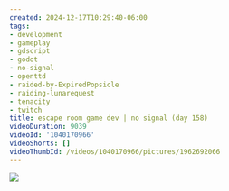```yaml
---
created: 2024-12-17T10:29:40-06:00
tags:
- development
- gameplay
- gdscript
- godot
- no-signal
- openttd
- raided-by-ExpiredPopsicle
- raiding-lunarequest
- tenacity
- twitch
title: escape room game dev | no signal (day 158)
videoDuration: 9039
videoId: '1040170966'
videoShorts: []
videoThumbId: /videos/1040170966/pictures/1962692066
---
```


![](20241217162940.jpg)
